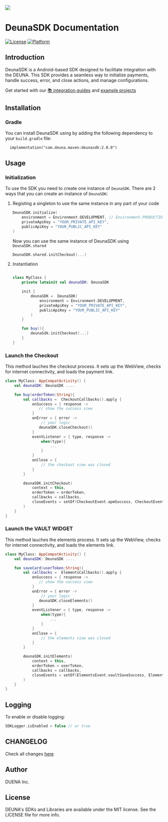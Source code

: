 ![](https://d-una-one.s3.us-east-2.amazonaws.com/gestionado_por_d-una.png)
# DeunaSDK Documentation
[![License](https://img.shields.io/github/license/deuna-developers/deuna-sdk-ios?style=flat-square)](https://github.com/deuna-developers/deuna-sdk-io/LICENSE)
[![Platform](https://img.shields.io/badge/platform-ios-blue?style=flat-square)](https://github.com/deuna-developers/deuna-sdk-ios#)

## Introduction

DeunaSDK is a Android-based SDK designed to facilitate integration with the DEUNA. This SDK provides a seamless way to initialize payments, handle success, error, and close actions, and manage configurations.

Get started with our [📚 integration guides](https://docs.deuna.com/docs/integraciones-del-android-sdk) and [example projects](https://github.com/DUNA-E-Commmerce/deuna-sdk-android/tree/master/examples/basic-integration)



## Installation

### Gradle

You can install DeunaSDK using by adding the following dependency to your `build.gradle` file:

  ```
    implementation("com.deuna.maven:deunasdk:2.0.0")
  ```

## Usage


### Initialization

To use the SDK you need to create one instance of `DeunaSDK`. There are 2 ways that you can create an instance of `DeunaSDK`:

1. Registing a singleton to use the same instance in any part of your code

    ```kotlin
    DeunaSDK.initialize(
        environment = Environment.DEVELOPMENT, // Environment.PRODUCTION , etc
        privateApiKey = "YOUR_PRIVATE_API_KEY",
        publicApiKey = "YOUR_PUBLIC_API_KEY"
    )
    ```
    Now you can use the same instance of DeunaSDK using `DeunaSDK.shared`

    ```kotlin
    DeunaSDK.shared.initCheckout(...)
    ```

2. Instantiation

    ```kotlin

    class MyClass {
        private lateinit val deunaSDK: DeunaSDK
    
        init {
            deunaSDK =  DeunaSDK(
                environment = Environment.DEVELOPMENT,
                privateApiKey = "YOUR_PRIVATE_API_KEY",
                publicApiKey = "YOUR_PUBLIC_API_KEY"
            )
        }

        fun buy(){
            deunaSdk.initCheckout(...)
        }
    }

    ```

### Launch the Checkout

This method lauches the checkout process. It sets up the WebView, checks for internet connectivity, and loads the payment link.

```kotlin
class MyClass: AppCompatActivity() {
    val deunaSDK: DeunaSDK ....

    fun buy(orderToken:String){
        val callbacks =  CheckoutCallbacks().apply {
            onSuccess = { response ->
               // show the success view
            }
            onError = { error ->
                // your logic
               deunaSDK.closeCheckout()
            }
            eventListener = { type, response ->
                when(type){
                    ...
                }
            }
            onClose = {
                // the checkout view was closed
            }
        }

        deunaSDK.initCheckout(
            context = this,
            orderToken = orderToken,
            callbacks = callbacks,
            closeEvents = setOf(CheckoutEvent.apmSuccess, CheckoutEvent.purchase)
        )
    }
}
```


### Launch the VAULT WIDGET

This method lauches the elements process. It sets up the WebView, checks for internet connectivity, and loads the elements link.

```kotlin
class MyClass: AppCompatActivity() {
    val deunaSDK: DeunaSDK ....

    fun saveCard(userToken:String){
        val callbacks =  ElementsCallbacks().apply {
            onSuccess = { response ->
               // show the success view
            }
            onError = { error ->
                // your logic
               deunaSDK.closeElements()
            }
            eventListener = { type, response ->
                when(type){
                    ...
                }
            }
            onClose = {
                // the elements view was closed
            }
        }

        deunaSDK.initElements(
            context = this,
            orderToken = userToken,
            callbacks = callbacks,
            closeEvents = setOf(ElementsEvent.vaultSaveSuccess, ElementsEvent.cardSuccessfullyCreated)
        )
    }
}
```

## Logging
To enable or disable logging:
```kotlin
SDKLogger.isEnabled = false // or true
```


## CHANGELOG
Check all changes [here](https://github.com/DUNA-E-Commmerce/deuna-sdk-android/blob/master/CHANGELOG.md)

## Author
DUENA Inc.

## License
DEUNA's SDKs and Libraries are available under the MIT license. See the LICENSE file for more info.

